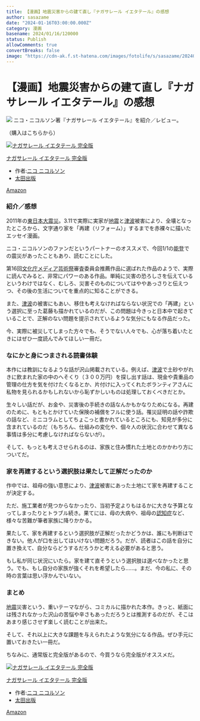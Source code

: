 ```yaml
---
title: 【漫画】地震災害からの建て直し『ナガサレール イエタテール』の感想
author: sasazame
date: "2024-01-16T03:00:00.000Z"
category: 漫画
basename: 2024/01/16/120000
status: Publish
allowComments: true
convertBreaks: false
image: "https://cdn-ak.f.st-hatena.com/images/fotolife/s/sasazame/20240113/20240113223634.png"
---
```

# 【漫画】地震災害からの建て直し『ナガサレール イエタテール』の感想

![](https://cdn-ak.f.st-hatena.com/images/fotolife/s/sasazame/20240113/20240113223634.png) ニコ・ニコルソン著『ナガサレール イエタテール』を紹介／レビュー。

（購入はこちらから）

[![ナガサレール イエタテール 完全版](https://m.media-amazon.com/images/I/51SURwLw3JL._SL500_.jpg "ナガサレール イエタテール 完全版")](https://www.amazon.co.jp/dp/B08543T5Y8?tag=mochig08-22&linkCode=ogi&th=1&psc=1)

[ナガサレール イエタテール 完全版](https://www.amazon.co.jp/dp/B08543T5Y8?tag=mochig08-22&linkCode=ogi&th=1&psc=1)

-   作者:[ニコ ニコルソン](https://d.hatena.ne.jp/keyword/%A5%CB%A5%B3%20%A5%CB%A5%B3%A5%EB%A5%BD%A5%F3)
-   [太田出版](https://d.hatena.ne.jp/keyword/%C2%C0%C5%C4%BD%D0%C8%C7)

[Amazon](https://www.amazon.co.jp/dp/B08543T5Y8?tag=mochig08-22&linkCode=ogi&th=1&psc=1)

<!-- Extended Body -->

### 紹介／感想

2011年の[東日本大震災](https://d.hatena.ne.jp/keyword/%C5%EC%C6%FC%CB%DC%C2%E7%BF%CC%BA%D2)。3.11で実際に実家が[地震](https://d.hatena.ne.jp/keyword/%C3%CF%BF%CC)と[津波](https://d.hatena.ne.jp/keyword/%C4%C5%C7%C8)被害により、全壊となったところから、文字通り家を「再建（リフォーム）」するまでを赤裸々に描いたエッセイ漫画。

ニコ・ニコルソンのファンだというパートナーのオススメで、今回1/1の[能登](https://d.hatena.ne.jp/keyword/%C7%BD%C5%D0)での震災があったこともあり、読むことにした。

第16回[文化庁メディア芸術祭](https://d.hatena.ne.jp/keyword/%CA%B8%B2%BD%C4%A3%A5%E1%A5%C7%A5%A3%A5%A2%B7%DD%BD%D1%BA%D7)審査委員会推薦作品に選ばれた作品のようで、実際に読んでみると、非常にパワーのある作品。単純に災害の恐ろしさを伝えているというわけではなく、むしろ、災害そのものについてはややあっさりと伝えつつ、その後の生活についてを重点的に知ることができる。

また、[津波](https://d.hatena.ne.jp/keyword/%C4%C5%C7%C8)の被害にもあい、移住も考えなければならない状況での「再建」という選択に至った葛藤も描かれているのだが、この問題は今きっと日本中で起きていることで、正解のない問題を提示されているような気分にもなる作品だった。

  

今、実際に被災してしまった方々でも、そうでない人々でも、心が落ち着いたときにはぜひ一度読んでみてほしい一冊だ。

### なにかと身につまされる読書体験

本作には教訓になるような話が沢山掲載されている。例えば、[津波](https://d.hatena.ne.jp/keyword/%C4%C5%C7%C8)で土砂やがれきに飲まれた家の中のへそくり（３００万円）を探し出す話は、現金や貴重品の管理の仕方を気を付けたくなるとか、片付けに入ってくれたボランティアさんに私物を見られるかもしれないから恥ずかしいものは処理しておくべきだとか。

生々しい話だが、お金や、災害後の手続きの話なんかもかなりためになる。再建のために、もともとかけていた保険の補償をフルに使う話。罹災証明の話や詐欺の話など、ミニコラムとしてちょこっと書かれているところにも、知見が多分に含まれているのだ（もちろん、仕組みの変化や、個々人の状況に合わせて異なる事情は多分に考慮しなければならないが）。

そして、もっとも考えさせられるのは、家族と住み慣れた土地とのかかわり方についてだ。

### 家を再建するという選択肢は果たして正解だったのか

作中では、祖母の強い意思により、[津波](https://d.hatena.ne.jp/keyword/%C4%C5%C7%C8)被害にあった土地にて家を再建することが決定する。

ただ、施工業者が見つからなかったり、当初予定よりもはるかに大きな予算となってしまったりとトラブル続き。果てには、母の大病や、祖母の[認知症](https://d.hatena.ne.jp/keyword/%C7%A7%C3%CE%BE%C9)など、様々な苦難が筆者家族に降りかかる。

果たして、家を再建するという選択肢が正解だったかどうかは、誰にも判断はできない。他人が口を出してはいけない問題だろう。だが、読者はこの話を自分に置き換えて、自分ならどうするだろうかと考える必要があると思う。

  

もし私が同じ状況にいたら。家を建て直そうという選択肢は選べなかったと思う。でも、もし自分の家族が強くそれを希望したら……。まだ、今の私に、その時の言葉は思い浮かんでいない。

### まとめ

[地震](https://d.hatena.ne.jp/keyword/%C3%CF%BF%CC)災害という、重いテーマながら、コミカルに描かれた本作。きっと、紙面には残されなかった沢山の苦悩や辛さもあっただろうとは推測するのだが、そこはあまり感じさせず楽しく読むことが出来た。

そして、それ以上に大きな課題を与えられたような気分になる作品。ぜひ手元に置いておきたい一冊だ。

ちなみに、通常版と完全版があるので、今買うなら完全版がオススメだ。

[![ナガサレール イエタテール 完全版](https://m.media-amazon.com/images/I/51SURwLw3JL._SL500_.jpg "ナガサレール イエタテール 完全版")](https://www.amazon.co.jp/dp/B08543T5Y8?tag=mochig08-22&linkCode=ogi&th=1&psc=1)

[ナガサレール イエタテール 完全版](https://www.amazon.co.jp/dp/B08543T5Y8?tag=mochig08-22&linkCode=ogi&th=1&psc=1)

-   作者:[ニコ ニコルソン](https://d.hatena.ne.jp/keyword/%A5%CB%A5%B3%20%A5%CB%A5%B3%A5%EB%A5%BD%A5%F3)
-   [太田出版](https://d.hatena.ne.jp/keyword/%C2%C0%C5%C4%BD%D0%C8%C7)

[Amazon](https://www.amazon.co.jp/dp/B08543T5Y8?tag=mochig08-22&linkCode=ogi&th=1&psc=1)